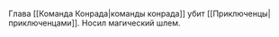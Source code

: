 Глава [[Команда Конрада|команды конрада]] убит [[Приключенцы|приключенцами]]. Носил магический шлем.